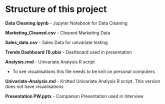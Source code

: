 # Structure of this project 
**Data Cleaning.ipynb** - Jupyter Notebook for Data Cleaning

**Marketing_Cleaned.csv** - Cleaned Marketing Data 

**Sales_data.csv** - Sales Data for univariate testing

**Trends Dashboard (1).pbix** - Dashboard used in presentation 

**Analysis.rmd** - Univariate Analysis R script

* To see visualisations this file needs to be knit on personal computers

**Univariate-Analysis.md** - Knitted Univariate Analysis R script. This version does not have visualisations

**Presentation PW.pptx** - Companion Presentation used in Interview

